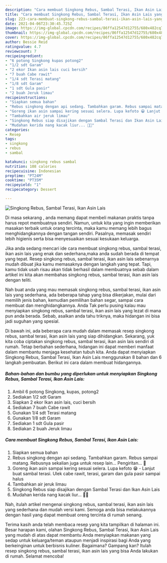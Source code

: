```yaml
---
description: "Cara membuat Singkong Rebus, Sambal Terasi, Ikan Asin Lais yang nikmat Untuk Jualan"
title: "Cara membuat Singkong Rebus, Sambal Terasi, Ikan Asin Lais yang nikmat Untuk Jualan"
slug: 223-cara-membuat-singkong-rebus-sambal-terasi-ikan-asin-lais-yang-nikmat-untuk-jualan
date: 2021-04-06T23:30:45.725Z
image: https://img-global.cpcdn.com/recipes/86ffa12547d12755/680x482cq70/singkong-rebus-sambal-terasi-ikan-asin-lais-foto-resep-utama.jpg
thumbnail: https://img-global.cpcdn.com/recipes/86ffa12547d12755/680x482cq70/singkong-rebus-sambal-terasi-ikan-asin-lais-foto-resep-utama.jpg
cover: https://img-global.cpcdn.com/recipes/86ffa12547d12755/680x482cq70/singkong-rebus-sambal-terasi-ikan-asin-lais-foto-resep-utama.jpg
author: Bessie Reid
ratingvalue: 4.7
reviewcount: 7
recipeingredient:
- "6 potong Singkong kupas potong2"
- "1/2 sdt Garam"
- "2 ekor Ikan asin lais cuci bersih"
- "7 buah Cabe rawit"
- "1/4 sdt Terasi matang"
- "1/8 sdt Garam"
- "1 sdt Gula pasir"
- "2 buah Jeruk limau"
recipeinstructions:
- "Siapkan semua bahan"
- "Rebus singkong dengan api sedang. Tambahkan garam. Rebus sampai matang. Rebusnya sekalian juga untuk resep lain... Pengiritan... 🤭"
- "Goreng ikan asin sampai kering sesuai selera. Lupa kefoto 😁 Lanjut buat sambal terasi. Ulek cabe rawit, terasi, garam dan gula pasir sampai halus"
- "Tambahkan air jeruk limau"
- "Singkong Rebus siap disajikan dengan Sambal Terasi dan Ikan Asin Lais"
- "Mudahan kerida nang kacak liur... 🤭😁"
categories:
- Resep
tags:
- singkong
- rebus
- sambal

katakunci: singkong rebus sambal 
nutrition: 108 calories
recipecuisine: Indonesian
preptime: "PT24M"
cooktime: "PT35M"
recipeyield: "1"
recipecategory: Dessert

---
```



![Singkong Rebus, Sambal Terasi, Ikan Asin Lais](https://img-global.cpcdn.com/recipes/86ffa12547d12755/680x482cq70/singkong-rebus-sambal-terasi-ikan-asin-lais-foto-resep-utama.jpg)

Di masa  sekarang , anda memang dapat membeli makanan praktis tanpa harus repot membuatnya sendiri. Namun, untuk kita yang ingin memberikan masakan terbaik untuk orang tercinta, maka kamu memang lebih bagus menghidangkannya dengan tangan sendiri. Pasalnya, memasak sendiri lebih higienis serta bisa menyesuaikan sesuai kesukaan keluarga.

Jika anda sedang mencari ide cara membuat singkong rebus, sambal terasi, ikan asin lais yang enak dan sederhana,maka anda sudah berada di tempat yang tepat. Resep singkong rebus, sambal terasi, ikan asin lais  sebenarnya mudah dibuat jika kamu memasaknya dengan langkah yang tepat. Tapi, kamu tidak usah risau akan tidak berhasil dalam membuatnya 
sebab dalam artikel ini kita akan membahas singkong rebus, sambal terasi, ikan asin lais dengan teliti.  



Nah buat anda yang mau memasak singkong rebus, sambal terasi, ikan asin lais yang sederhana, ada beberapa tahap yang bisa dikerjakan, mulai dari memilih jenis bahan, kemudian pemilihan bahan segar, sampai cara membuat dan menghidangkannya. Anda Tak perlu pusing kalau mau menyiapkan singkong rebus, sambal terasi, ikan asin lais yang lezat di mana pun anda berada. Sebab, asalkan anda  tahu triknya, maka hidangan ini bisa jadi suguhan yang spesial.

Di bawah ini, ada beberapa cara mudah dalam memasak resep singkong rebus, sambal terasi, ikan asin lais yang siap dihidangkan. Sekarang, yuk kita coba ciptakan singkong rebus, sambal terasi, ikan asin lais sendiri di rumah. Tetap berbahan sederhana, hidangan ini dapat memberi manfaat dalam membantu menjaga kesehatan tubuh kita. Anda dapat menyiapkan Singkong Rebus, Sambal Terasi, Ikan Asin Lais menggunakan 8 bahan dan 6 langkah pembuatan. Berikut ini cara dalam membuat hidangannya.

<!--inarticleads1-->

##### Bahan-bahan dan bumbu yang diperlukan untuk menyiapkan Singkong Rebus, Sambal Terasi, Ikan Asin Lais:

1. Ambil 6 potong Singkong, kupas, potong2
1. Sediakan 1/2 sdt Garam
1. Siapkan 2 ekor Ikan asin lais, cuci bersih
1. Sediakan 7 buah Cabe rawit
1. Gunakan 1/4 sdt Terasi matang
1. Gunakan 1/8 sdt Garam
1. Sediakan 1 sdt Gula pasir
1. Sediakan 2 buah Jeruk limau




<!--inarticleads2-->

##### Cara membuat Singkong Rebus, Sambal Terasi, Ikan Asin Lais:

1. Siapkan semua bahan
1. Rebus singkong dengan api sedang. Tambahkan garam. Rebus sampai matang. Rebusnya sekalian juga untuk resep lain... Pengiritan... 🤭
1. Goreng ikan asin sampai kering sesuai selera. Lupa kefoto 😁 - Lanjut buat sambal terasi. Ulek cabe rawit, terasi, garam dan gula pasir sampai halus
1. Tambahkan air jeruk limau
1. Singkong Rebus siap disajikan dengan Sambal Terasi dan Ikan Asin Lais
1. Mudahan kerida nang kacak liur... 🤭😁




Nah, itulah artikel mengenai  singkong rebus, sambal terasi, ikan asin lais  yang sederhana dan mudah versi kami. Semoga anda bisa melakukannya dengan hasil yang dapat membuat oreng tercinta di rumah senang. 

Terima kasih anda telah membaca resep yang kita tampilkan di halaman ini. Besar harapan kami, olahan  Singkong Rebus, Sambal Terasi, Ikan Asin Lais yang mudah di atas dapat membantu Anda menyiapkan makanan yang sedap untuk keluarga/teman ataupun menjadi inspirasi bagi Anda yang berkeinginan untuk berbisnis kuliner. Bagaimana? Gampang kan? Itulah resep singkong rebus, sambal terasi, ikan asin lais yang bisa Anda lakukan di rumah. Selamat mencoba!

